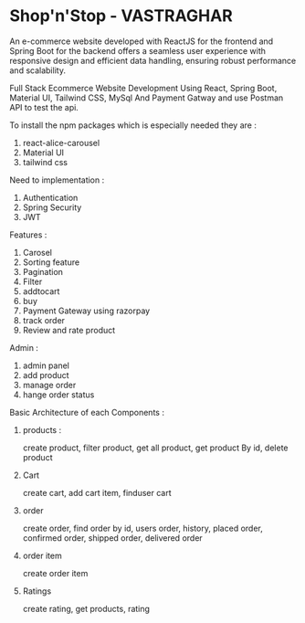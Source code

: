 # Shop'n'Stop - VASTRAGHAR

An e-commerce website developed with ReactJS for the frontend and Spring Boot for the backend offers a seamless user experience with responsive design and efficient data handling, ensuring robust performance and scalability.

Full Stack Ecommerce Website Development Using React, Spring Boot, Material UI, Tailwind CSS, MySql And Payment Gatway and use Postman API to test the api.

To install the npm packages which is especially needed they are : 
1. react-alice-carousel
2. Material UI
3. tailwind css

Need to implementation : 
1. Authentication 
2. Spring Security 
3. JWT 

Features : 
1. Carosel 
2. Sorting feature 
3. Pagination 
4. Filter 
5. addtocart 
6. buy 
7. Payment Gateway using razorpay 
8. track order 
9. Review and rate product 

Admin : 
1. admin panel 
2. add product 
3. manage order 
4. hange order status

Basic Architecture of each Components :

1. products : 

    create product,
    filter product, 
    get all product,
    get product By id,
    delete product

2. Cart

    create cart,
    add cart item,
    finduser cart

3. order

    create order,
    find order by id,
    users order, history,
    placed order,
    confirmed order,
    shipped order,
    delivered order

5. order item 

    create order item
    
6. Ratings

    create rating,
    get products, rating 







